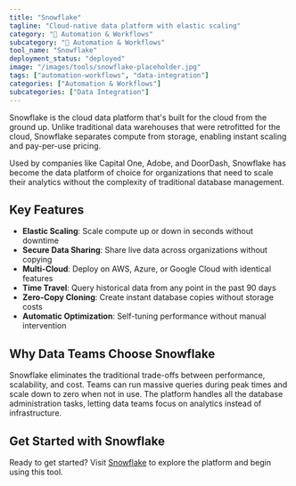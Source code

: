 ```yaml
---
title: "Snowflake"
tagline: "Cloud-native data platform with elastic scaling"
category: "🔄 Automation & Workflows"
subcategory: "🔄 Automation & Workflows"
tool_name: "Snowflake"
deployment_status: "deployed"
image: "/images/tools/snowflake-placeholder.jpg"
tags: ["automation-workflows", "data-integration"]
categories: ["Automation & Workflows"]
subcategories: ["Data Integration"]
---
```

Snowflake is the cloud data platform that's built for the cloud from the ground up. Unlike traditional data warehouses that were retrofitted for the cloud, Snowflake separates compute from storage, enabling instant scaling and pay-per-use pricing.

Used by companies like Capital One, Adobe, and DoorDash, Snowflake has become the data platform of choice for organizations that need to scale their analytics without the complexity of traditional database management.

## Key Features
- **Elastic Scaling**: Scale compute up or down in seconds without downtime
- **Secure Data Sharing**: Share live data across organizations without copying
- **Multi-Cloud**: Deploy on AWS, Azure, or Google Cloud with identical features
- **Time Travel**: Query historical data from any point in the past 90 days
- **Zero-Copy Cloning**: Create instant database copies without storage costs
- **Automatic Optimization**: Self-tuning performance without manual intervention

## Why Data Teams Choose Snowflake
Snowflake eliminates the traditional trade-offs between performance, scalability, and cost. Teams can run massive queries during peak times and scale down to zero when not in use. The platform handles all the database administration tasks, letting data teams focus on analytics instead of infrastructure.

## Get Started with Snowflake

Ready to get started? Visit [Snowflake](https://www.snowflake.com) to explore the platform and begin using this tool.